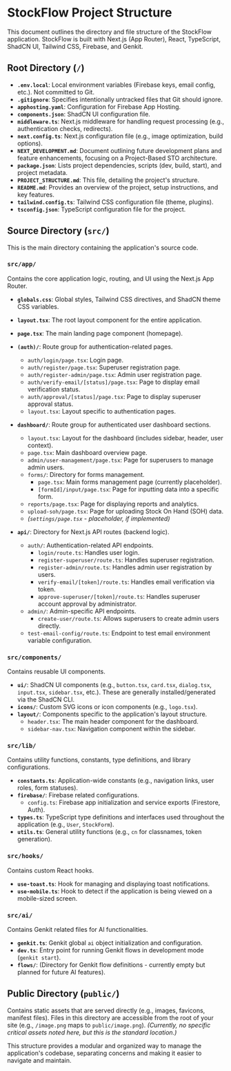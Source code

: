 
# StockFlow Project Structure

This document outlines the directory and file structure of the StockFlow application. StockFlow is built with Next.js (App Router), React, TypeScript, ShadCN UI, Tailwind CSS, Firebase, and Genkit.

## Root Directory (`/`)

-   **`.env.local`**: Local environment variables (Firebase keys, email config, etc.). Not committed to Git.
-   **`.gitignore`**: Specifies intentionally untracked files that Git should ignore.
-   **`apphosting.yaml`**: Configuration for Firebase App Hosting.
-   **`components.json`**: ShadCN UI configuration file.
-   **`middleware.ts`**: Next.js middleware for handling request processing (e.g., authentication checks, redirects).
-   **`next.config.ts`**: Next.js configuration file (e.g., image optimization, build options).
-   **`NEXT_DEVELOPMENT.md`**: Document outlining future development plans and feature enhancements, focusing on a Project-Based STO architecture.
-   **`package.json`**: Lists project dependencies, scripts (dev, build, start), and project metadata.
-   **`PROJECT_STRUCTURE.md`**: This file, detailing the project's structure.
-   **`README.md`**: Provides an overview of the project, setup instructions, and key features.
-   **`tailwind.config.ts`**: Tailwind CSS configuration file (theme, plugins).
-   **`tsconfig.json`**: TypeScript configuration file for the project.

## Source Directory (`src/`)

This is the main directory containing the application's source code.

### `src/app/`

Contains the core application logic, routing, and UI using the Next.js App Router.

-   **`globals.css`**: Global styles, Tailwind CSS directives, and ShadCN theme CSS variables.
-   **`layout.tsx`**: The root layout component for the entire application.
-   **`page.tsx`**: The main landing page component (homepage).

-   **`(auth)/`**: Route group for authentication-related pages.
    -   `auth/login/page.tsx`: Login page.
    -   `auth/register/page.tsx`: Superuser registration page.
    -   `auth/register-admin/page.tsx`: Admin user registration page.
    -   `auth/verify-email/[status]/page.tsx`: Page to display email verification status.
    -   `auth/approval/[status]/page.tsx`: Page to display superuser approval status.
    -   `layout.tsx`: Layout specific to authentication pages.

-   **`dashboard/`**: Route group for authenticated user dashboard sections.
    -   `layout.tsx`: Layout for the dashboard (includes sidebar, header, user context).
    -   `page.tsx`: Main dashboard overview page.
    -   `admin/user-management/page.tsx`: Page for superusers to manage admin users.
    -   `forms/`: Directory for forms management.
        -   `page.tsx`: Main forms management page (currently placeholder).
        -   `[formId]/input/page.tsx`: Page for inputting data into a specific form.
    -   `reports/page.tsx`: Page for displaying reports and analytics.
    -   `upload-soh/page.tsx`: Page for uploading Stock On Hand (SOH) data.
    -   *(`settings/page.tsx` - placeholder, if implemented)*

-   **`api/`**: Directory for Next.js API routes (backend logic).
    -   `auth/`: Authentication-related API endpoints.
        -   `login/route.ts`: Handles user login.
        -   `register-superuser/route.ts`: Handles superuser registration.
        -   `register-admin/route.ts`: Handles admin user registration by users.
        -   `verify-email/[token]/route.ts`: Handles email verification via token.
        -   `approve-superuser/[token]/route.ts`: Handles superuser account approval by administrator.
    -   `admin/`: Admin-specific API endpoints.
        -   `create-user/route.ts`: Allows superusers to create admin users directly.
    -   `test-email-config/route.ts`: Endpoint to test email environment variable configuration.

### `src/components/`

Contains reusable UI components.

-   **`ui/`**: ShadCN UI components (e.g., `button.tsx`, `card.tsx`, `dialog.tsx`, `input.tsx`, `sidebar.tsx`, etc.). These are generally installed/generated via the ShadCN CLI.
-   **`icons/`**: Custom SVG icons or icon components (e.g., `logo.tsx`).
-   **`layout/`**: Components specific to the application's layout structure.
    -   `header.tsx`: The main header component for the dashboard.
    -   `sidebar-nav.tsx`: Navigation component within the sidebar.

### `src/lib/`

Contains utility functions, constants, type definitions, and library configurations.

-   **`constants.ts`**: Application-wide constants (e.g., navigation links, user roles, form statuses).
-   **`firebase/`**: Firebase related configurations.
    -   `config.ts`: Firebase app initialization and service exports (Firestore, Auth).
-   **`types.ts`**: TypeScript type definitions and interfaces used throughout the application (e.g., `User`, `StockForm`).
-   **`utils.ts`**: General utility functions (e.g., `cn` for classnames, token generation).

### `src/hooks/`

Contains custom React hooks.

-   **`use-toast.ts`**: Hook for managing and displaying toast notifications.
-   **`use-mobile.ts`**: Hook to detect if the application is being viewed on a mobile-sized screen.

### `src/ai/`

Contains Genkit related files for AI functionalities.

-   **`genkit.ts`**: Genkit global `ai` object initialization and configuration.
-   **`dev.ts`**: Entry point for running Genkit flows in development mode (`genkit start`).
-   **`flows/`**: (Directory for Genkit flow definitions - currently empty but planned for future AI features).

## Public Directory (`public/`)

Contains static assets that are served directly (e.g., images, favicons, manifest files). Files in this directory are accessible from the root of your site (e.g., `/image.png` maps to `public/image.png`).
*(Currently, no specific critical assets noted here, but this is the standard location.)*

This structure provides a modular and organized way to manage the application's codebase, separating concerns and making it easier to navigate and maintain.
